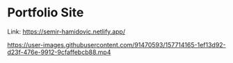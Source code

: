 <h1>Portfolio Site</h1>

Link: https://semir-hamidovic.netlify.app/

https://user-images.githubusercontent.com/91470593/157714165-1ef13d92-d23f-476e-9912-9cfaffebcb88.mp4


